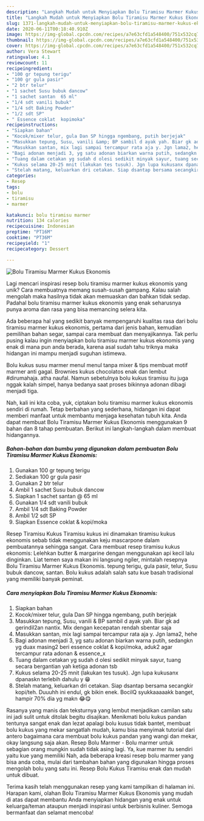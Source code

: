 ```yaml
---
description: "Langkah Mudah untuk Menyiapkan Bolu Tiramisu Marmer Kukus Ekonomis Anti Gagal"
title: "Langkah Mudah untuk Menyiapkan Bolu Tiramisu Marmer Kukus Ekonomis Anti Gagal"
slug: 1371-langkah-mudah-untuk-menyiapkan-bolu-tiramisu-marmer-kukus-ekonomis-anti-gagal
date: 2020-06-11T00:18:40.910Z
image: https://img-global.cpcdn.com/recipes/a7e63cfd1a548400/751x532cq70/bolu-tiramisu-marmer-kukus-ekonomis-foto-resep-utama.jpg
thumbnail: https://img-global.cpcdn.com/recipes/a7e63cfd1a548400/751x532cq70/bolu-tiramisu-marmer-kukus-ekonomis-foto-resep-utama.jpg
cover: https://img-global.cpcdn.com/recipes/a7e63cfd1a548400/751x532cq70/bolu-tiramisu-marmer-kukus-ekonomis-foto-resep-utama.jpg
author: Vera Stewart
ratingvalue: 4.1
reviewcount: 11
recipeingredient:
- "100 gr tepung terigu"
- "100 gr gula pasir"
- "2 btr telur"
- "1 sachet Susu bubuk dancow"
- "1 sachet santan  65 ml"
- "1/4 sdt vanili bubuk"
- "1/4 sdt Baking Powder"
- "1/2 sdt SP"
- " Essence coklat  kopimoka"
recipeinstructions:
- "Siapkan bahan"
- "Kocok/mixer telur, gula Dan SP hingga ngembang, putih berjejak"
- "Masukkan tepung, Susu, vanili &amp; BP sambil d ayak yah. Biar gk ad gerindil2an nantix. Mix dengan kecepatan rendah sbentar saja"
- "Masukkan santan, mix lagi sampai tercampur rata aja y. Jgn lama2, hehe"
- "Bagi adonan menjadi 3, yg satu adonan biarkan warna putih, sedangkn yg duax masing2 beri essence coklat &amp; kopi/moka, aduk2 agar tercampur rata adonan &amp; essence_x"
- "Tuang dalam cetakan yg sudah d olesi sedikit minyak sayur, tuang secara bergantian yah ketiga adonan tsb"
- "Kukus selama 20-25 mnit (lakukan tes tusuk). Jgn lupa kukusanx dpanaskn terlebih dahulu y 😁"
- "Stelah matang, keluarkan dri cetakan. Siap dsantap bersama secangkir kopi/teh. Duuuhh ini endul, gk bikin enek. BocilQ syukkaaaaakk banget, hampir 70% dia yg makn 😂😋"
categories:
- Resep
tags:
- bolu
- tiramisu
- marmer

katakunci: bolu tiramisu marmer 
nutrition: 134 calories
recipecuisine: Indonesian
preptime: "PT16M"
cooktime: "PT36M"
recipeyield: "1"
recipecategory: Dessert

---
```



![Bolu Tiramisu Marmer Kukus Ekonomis](https://img-global.cpcdn.com/recipes/a7e63cfd1a548400/751x532cq70/bolu-tiramisu-marmer-kukus-ekonomis-foto-resep-utama.jpg)

Lagi mencari inspirasi resep bolu tiramisu marmer kukus ekonomis yang unik? Cara membuatnya memang susah-susah gampang. Kalau salah mengolah maka hasilnya tidak akan memuaskan dan bahkan tidak sedap. Padahal bolu tiramisu marmer kukus ekonomis yang enak seharusnya punya aroma dan rasa yang bisa memancing selera kita.

Ada beberapa hal yang sedikit banyak mempengaruhi kualitas rasa dari bolu tiramisu marmer kukus ekonomis, pertama dari jenis bahan, kemudian pemilihan bahan segar, sampai cara membuat dan menyajikannya. Tak perlu pusing kalau ingin menyiapkan bolu tiramisu marmer kukus ekonomis yang enak di mana pun anda berada, karena asal sudah tahu triknya maka hidangan ini mampu menjadi suguhan istimewa.

Bolu kukus susu marmer menul menul tanpa mixer &amp; tips membuat motif marmer anti gagal. Brownies kukus chocolatos enak dan lembut #dirumahaja. atha naufal. Namun sebetulnya bolu kukus tiramisu itu juga nggak kalah simpel, hanya bedanya saat proses bikinnya adonan dibagi menjadi tiga.


Nah, kali ini kita coba, yuk, ciptakan bolu tiramisu marmer kukus ekonomis sendiri di rumah. Tetap berbahan yang sederhana, hidangan ini dapat memberi manfaat untuk membantu menjaga kesehatan tubuh kita. Anda dapat membuat Bolu Tiramisu Marmer Kukus Ekonomis menggunakan 9 bahan dan 8 tahap pembuatan. Berikut ini langkah-langkah dalam membuat hidangannya.

<!--inarticleads1-->

##### Bahan-bahan dan bumbu yang digunakan dalam pembuatan Bolu Tiramisu Marmer Kukus Ekonomis:

1. Gunakan 100 gr tepung terigu
1. Sediakan 100 gr gula pasir
1. Gunakan 2 btr telur
1. Ambil 1 sachet Susu bubuk dancow
1. Siapkan 1 sachet santan @ 65 ml
1. Gunakan 1/4 sdt vanili bubuk
1. Ambil 1/4 sdt Baking Powder
1. Ambil 1/2 sdt SP
1. Siapkan  Essence coklat &amp; kopi/moka


Resep Tiramisu Kukus Tiramisu kukus ini dinamakan tiramisu kukus ekonomis sebab tidak menggunakan keju mascarpone dalam pembuatannya sehingga sangat. Cara membuat resep tiramisu kukus ekonomis: Lelehkan butter &amp; margarine dengan menggunakan api kecil lalu dinginkan. Liat temen saya makan ini langsung ngiler, mintalah resepnya Bolu Tiramisu Marmer Kukus Ekonomis. tepung terigu, gula pasir, telur, Susu bubuk dancow, santan. Bolu kukus adalah salah satu kue basah tradisional yang memiliki banyak peminat. 

<!--inarticleads2-->

##### Cara menyiapkan Bolu Tiramisu Marmer Kukus Ekonomis:

1. Siapkan bahan
1. Kocok/mixer telur, gula Dan SP hingga ngembang, putih berjejak
1. Masukkan tepung, Susu, vanili &amp; BP sambil d ayak yah. Biar gk ad gerindil2an nantix. Mix dengan kecepatan rendah sbentar saja
1. Masukkan santan, mix lagi sampai tercampur rata aja y. Jgn lama2, hehe
1. Bagi adonan menjadi 3, yg satu adonan biarkan warna putih, sedangkn yg duax masing2 beri essence coklat &amp; kopi/moka, aduk2 agar tercampur rata adonan &amp; essence_x
1. Tuang dalam cetakan yg sudah d olesi sedikit minyak sayur, tuang secara bergantian yah ketiga adonan tsb
1. Kukus selama 20-25 mnit (lakukan tes tusuk). Jgn lupa kukusanx dpanaskn terlebih dahulu y 😁
1. Stelah matang, keluarkan dri cetakan. Siap dsantap bersama secangkir kopi/teh. Duuuhh ini endul, gk bikin enek. BocilQ syukkaaaaakk banget, hampir 70% dia yg makn 😂😋


Rasanya yang manis dan teksturnya yang lembut menjadikan camilan satu ini jadi sulit untuk ditolak begitu disajikan. Menikmati bolu kukus pandan tentunya sangat enak dan lezat apalagi bolu kusus tidak bantet, membuat bolu kukus yang mekar sangatlah mudah, kamu bisa menyimak tutorial dari antero bagaimana cara membuat bolu kukus pandan yang wangi dan mekar, okay langsung saja akan. Resep Bolu Marmer - Bolu marmer untuk sebagian orang mungkin sudah tidak asing lagi. Ya, kue marmer itu sendiri yaitu kue yang memiliki Nah, ada beberapa kreasi resep bolu marmer yang bisa anda coba, mulai dari tambahan bahan yang digunakan hingga proses mengolah bolu yang satu ini. Resep Bolu Kukus Tiramisu enak dan mudah untuk dibuat. 

Terima kasih telah menggunakan resep yang kami tampilkan di halaman ini. Harapan kami, olahan Bolu Tiramisu Marmer Kukus Ekonomis yang mudah di atas dapat membantu Anda menyiapkan hidangan yang enak untuk keluarga/teman ataupun menjadi inspirasi untuk berbisnis kuliner. Semoga bermanfaat dan selamat mencoba!

